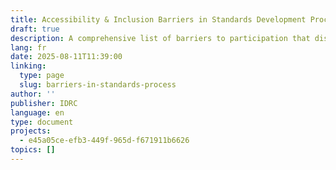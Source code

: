 ```yaml
---
title: Accessibility & Inclusion Barriers in Standards Development Processes
draft: true
description: A comprehensive list of barriers to participation that disabled and Deaf people encounter in the standards development process. This list will be the foundation for the guidelines for Standards Development Organizations that the All Standards With Us project is producing with the goal of improving inclusion in standards development.
lang: fr
date: 2025-08-11T11:39:00
linking:
  type: page
  slug: barriers-in-standards-process
author: ''
publisher: IDRC
language: en
type: document
projects:
  - e45a05ce-efb3-449f-965d-f671911b6626
topics: []
---
```


